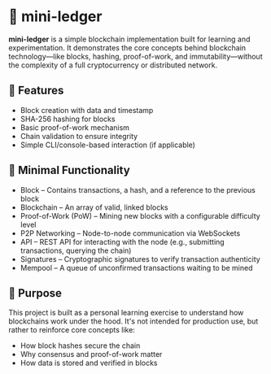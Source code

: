 # 🧾 mini-ledger

**mini-ledger** is a simple blockchain implementation built for learning and experimentation. It demonstrates the core concepts behind blockchain technology—like blocks, hashing, proof-of-work, and immutability—without the complexity of a full cryptocurrency or distributed network.

## 🚀 Features

-   Block creation with data and timestamp
-   SHA-256 hashing for blocks
-   Basic proof-of-work mechanism
-   Chain validation to ensure integrity
-   Simple CLI/console-based interaction (if applicable)

## 🎯 Minimal Functionality

-   Block – Contains transactions, a hash, and a reference to the previous block
-   Blockchain – An array of valid, linked blocks
-   Proof-of-Work (PoW) – Mining new blocks with a configurable difficulty level
-   P2P Networking – Node-to-node communication via WebSockets
-   API – REST API for interacting with the node (e.g., submitting transactions, querying the chain)
-   Signatures – Cryptographic signatures to verify transaction authenticity
-   Mempool – A queue of unconfirmed transactions waiting to be mined

## 🧠 Purpose

This project is built as a personal learning exercise to understand how blockchains work under the hood. It's not intended for production use, but rather to reinforce core concepts like:

-   How block hashes secure the chain
-   Why consensus and proof-of-work matter
-   How data is stored and verified in blocks
